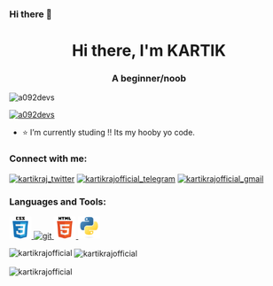 ### Hi there 👋

<!--
**kartikrajofficial/kartikrajofficial** is a ✨ _special_ ✨ repository because its `README.md` (this file) appears on your GitHub profile.

Here are some ideas to get you started:

- 🔭 I’m currently working on ...
- 🌱 I’m currently learning ...
- 👯 I’m looking to collaborate on ...
- 🤔 I’m looking for help with ...
- 💬 Ask me about ...
- 📫 How to reach me: ...
- 😄 Pronouns: ...
- ⚡ Fun fact: ...
-->

<h1 align="center">Hi there, I'm KARTIK</h1>
<h3 align="center">A beginner/noob</h3>

<p align="left"> <img src="https://komarev.com/ghpvc/?username=a092devs&label=Profile%20views&color=0e75b6&style=flat" alt="a092devs" /> </p>

<p align="left"> <a href="https://twitter.com/" target="blank"><img src="https://img.shields.io/twitter/follow/kartikrajofficial?logo=twitter&style=for-the-badge" alt="a092devs" /></a> </p>

- ⭐ I’m currently studing !! Its my hooby yo code.

<h3 align="left">Connect with me:</h3>
<p align="left">
<a href="https://twitter.com/kartikraj" target="blank"><img align="center" src="https://cdn.jsdelivr.net/npm/simple-icons@3.0.1/icons/twitter.svg" alt="kartikraj_twitter" height="30" width="40" /></a>
<a href="https://t.me/kartikrajofficial" target="blank"><img align="center" src="https://cdn.jsdelivr.net/npm/simple-icons@3.0.1/icons/telegram.svg" alt="kartikrajofficial_telegram" height="30" width="40" /></a>
<a href="kartikphysics100.100@gmail.com" target="blank"><img align="center" src="https://cdn.jsdelivr.net/npm/simple-icons@3.0.1/icons/gmail.svg" alt="kartikrajofficial_gmail" height="30" width="40" /></a>
</p>

<h3 align="left">Languages and Tools:</h3>
<p align="left"> <a href="https://www.w3schools.com/css/" target="_blank"> <img src="https://raw.githubusercontent.com/devicons/devicon/master/icons/css3/css3-original-wordmark.svg" alt="css3" width="40" height="40"/> </a> <a href="https://git-scm.com/" target="_blank"> <img src="https://www.vectorlogo.zone/logos/git-scm/git-scm-icon.svg" alt="git" width="40" height="40"/> </a> <a href="https://www.w3.org/html/" target="_blank"> <img src="https://raw.githubusercontent.com/devicons/devicon/master/icons/html5/html5-original-wordmark.svg" alt="html5" width="40" height="40"/> </a> <a href="https://www.python.org" target="_blank"> <img src="https://raw.githubusercontent.com/devicons/devicon/master/icons/python/python-original.svg" alt="python" width="40" height="40"/> </a> </p>

<p><img align="left" src="https://github-readme-stats.vercel.app/api/top-langs?username=kartikrajofficial&show_icons=true&locale=en&layout=compact" alt="kartikrajofficial" /></p>

<p>&nbsp;<img align="center" src="https://github-readme-stats.vercel.app/api?username=kartikrajofficial&show_icons=true&locale=en" alt="kartikrajofficial" /></p>

<p><img align="center" src="https://github-readme-streak-stats.herokuapp.com/?user=kartikrajofficial" alt="kartikrajofficial" /></p>
